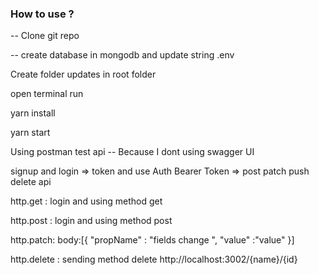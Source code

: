 ### How to use ? 

-- Clone git repo

-- create database in mongodb and update string .env

Create folder updates in root folder

open terminal run 

yarn install

yarn start

Using postman test api -- Because I dont using swagger UI

signup and login => token and use Auth Bearer Token => post patch push delete api

http.get : login and using method get

http.post : login and using method post

http.patch: body:[{
"propName" : "fields change ",
"value" :"value"
}]

http.delete : sending method delete http://localhost:3002/{name}/{id}
